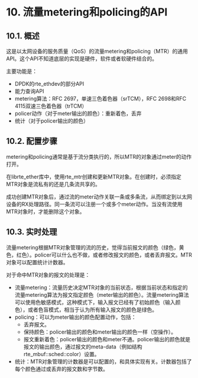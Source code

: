 # 10. 流量metering和policing的API
## 10.1. 概述
这是以太网设备的服务质量（QoS）的流量metering和policing（MTR）的通用API。这个API不知道底层的实现是硬件，软件或者软硬件结合的。

主要功能是：

* DPDK的rte_ethdev的部分API
* 能力查询API
* metering算法：RFC 2697，单速三色着色器（srTCM），RFC 2698和RFC 4115双速三色着色器（trTCM）
* policer动作（对于meter输出的颜色）：重新着色，丢弃
* 统计（对于policer输出的颜色）
## 10.2. 配置步骤
metering和policing通常是基于流分类执行的，所以MTR的对象通过meter的动作打开。

在librte_ether库中，使用rte_mtr创建和更新MTR对象。在创建时，必须指定MTR对象是流私有的还是几条流共享的。

成功创建MTR对象后，通过流的meter动作关联一条或多条流，从而绑定到以太网设备的RX处理路径。同一条流可以注册一个或多个meter动作。当没有流使用MTR对象时，才能删除这个对象。

## 10.3. 实时处理
流量metering根据MTR对象管理的流的历史，觉得当前报文的颜色（绿色，黄色，红色）。policer可以什么也不做，或者修改报文的颜色，或者丢弃报文。MTR对象可以配置统计计数器。

对于命中MTR对象的报文的处理是：

* 流量metering：流量历史决定MTR对象的当前状态，根据当前状态和指定的流量metering算法为报文指定颜色（meter输出的颜色）。流量metering算法可以使用色敏感模式，这种模式下，输入报文已经有了初始颜色（输入颜色），或者色盲模式，相当于认为所有输入报文的颜色是绿色。
* policing：可以为meter输出的颜色配置动作，包括：
   * 丢弃报文。
   * 保持颜色：policer输出的颜色和meter输出的颜色一样（空操作）。
   * 报文重新着色：policer输出的颜色和meter不通。policer输出的颜色就是报文的输出颜色，通过报文的meta-data（例如结构rte_mbuf::sched::color）设置。
* 统计：MTR对象管理的计数器是可以配置的，和具体实现有关。计数器包括了每个颜色通过或丢弃的报文数和字节数。
